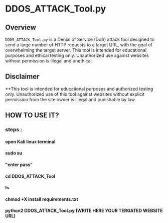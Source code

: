 # DDOS_ATTACK_Tool.py

## Overview

`DDOS_ATTACK_Tool.py` is a Denial of Service (DoS) attack tool designed to send a large number of HTTP requests to a target URL, with the goal of overwhelming the target server. This tool is intended for educational purposes and ethical testing only. Unauthorized use against websites without permission is illegal and unethical.

## Disclaimer

**This tool is intended for educational purposes and authorized testing only. Unauthorized use of this tool against websites without explicit permission from the site owner is illegal and punishable by law.



## HOW TO USE IT?
### steps :
#### open Kali linux terminal 
#### sudo su
#### "enter pass"
#### cd DDOS_ATTACK_Tool
#### ls
#### chmod +X install requirements.txt
#### python2 DDOS_ATTACK_Tool.py (WRITE HERE YOUR TERGATED WEBSITE URL)
